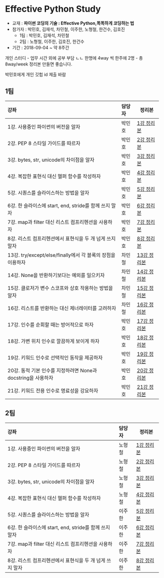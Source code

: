 # Effective Python Study
* 교재 : **파이썬 코딩의 기술 : Effective Python,똑똑하게 코딩하는 법**
* 참가자 : 박민호, 김재석, 차민철, 이주한, 노형철, 한건수, 김호진
   * 1팀 : 박민호, 김재석, 차민철
   * 2팀 : 노형철, 이주한, 김호진, 한건수
* 기간 : 2018-09-04 ~ 약 8주간

개인 스터디 - 업무 시간 외에 공부
부담 ㄴㄴ
한명에 4way 씩 한주에 2명 - 총 8way/week
정리본 만들면 좋습니다.

박민호에게 개인 깃헙 id 제출 바람


## 1팀

| 강좌           | 담당자         | 정리본            |
| :------------ | :----------- | ------------------- |
| 1강. 사용중인 파이썬의 버전을 알자    | 박민호 | [1강 정리본](./team1/BetterWay1-python_version-minhopark.md)    |
| 2강. PEP 8 스타일 가이드를 따르자 | 박민호 | [2강 정리본](./team1/Betterway2-pep8guide-minhopark.md)|
| 3강. bytes, str, unicode의 차이점을 알자    | 박민호  | [3강 정리본](./team1/BetterWay3-bytes_str_unicode-minhopark.md)  |
| 4강. 복잡한 표현식 대신 헬퍼 함수를 작성하자   | 박민호  | [4강 정리본](./team1/BetterWay4-using_helper_function-minhopark.md)  |
| 5강. 시퀀스를 슬라이스하는 방법을 알자   | 박민호  | [5강 정리본](./team1/BetterWay5-sequence_slice-minhopark.md)  |
| 6강. 한 슬라이스에 start, end, stride를 함께 쓰지 말자   | 박민호  | [6강 정리본](./team1/BetterWay6-minhopark.md)  |
| 7강. map과 filter 대신 리스트 컴프리헨션을 사용하자   | 박민호  | [7강 정리본](./team1/BetterWay7-minhopark.md)  |
| 8강. 리스트 컴프리헨션에서 표현식을 두 개 넘게 쓰지 말자   | 박민호  | [8강 정리본](./team1/BetterWay8-minhopark.md)  |
| 13강. try/except/else/finally에서 각 블록의 장점을 이용하자   | 차민철  | [13강 정리본]()  |
| 14강. None을 반환하기보다는 예외를 일으키자   | 차민철  | [14강 정리본]()  |
| 15강. 클로저가 변수 스코프와 상호 작용하는 방법을 알자   | 차민철  | [15강 정리본]()  |
| 16강. 리스트를 반환하는 대신 제너레이터를 고려하자   | 차민철  | [16강 정리본]()  |
| 17강. 인수를 순회할 때는 방어적으로 하자   | 박민호  | [17강 정리본](./team1/python_code/betterway17_minhopark.ipynb)  |
| 18강. 가변 위치 인수로 깔끔하게 보이게 하자   | 박민호  | [18강 정리본](./team1/python_code/betterway18_minhopark.ipynb)  |
| 19강. 키워드 인수로 선택적인 동작을 제공하자   | 박민호  | [19강 정리본](./team1/python_code/betterway19_minhopark.ipynb)  |
| 20강. 동적 기본 인수를 지정하려면 None과 docstring을 사용하자 | 박민호  | [20강 정리본](./team1/python_code/betterway20_minhopark.ipynb) |
| 21강. 키워드 전용 인수로 명료성을 강요하자 | 박민호  | [21강 정리본](./team1/python_code/betterway21_minhopark.ipynb) |





## 2팀

| 강좌           | 담당자         | 정리본            |
| :------------ | :----------- | ------------------- |
| 1강. 사용중인 파이썬의 버전을 알자    | 노형철 | [1강 정리본](https://hcnoh.github.io/effective-python-way01/)    |
| 2강. PEP 8 스타일 가이드를 따르자    | 노형철 | [2강 정리본](https://hcnoh.github.io/effective-python-way02/)    |
| 3강. bytes, str, unicode의 차이점을 알자    | 노형철 | [3강 정리본](https://hcnoh.github.io/effective-python-way03/)    |
| 4강. 복잡한 표현식 대신 헬퍼 함수를 작성하자    | 노형철 | [4강 정리본](https://hcnoh.github.io/effective-python-way04/)    |
| 5강. 시퀀스를 슬라이스하는 방법을 알자   | 이주한  | [5강 정리본](./team2/BetterWay5-sequence_slice.md)  |
| 6강. 한 슬라이스에 start, end, stride를 함께 쓰지 말자   | 이주한  | [6강 정리본](./team2/BetterWay6-single_slice.md)  |
| 7강. map과 filter 대신 리스트 컴프리헨션을 사용하자   | 이주한  | [7강 정리본](./team2/BetterWay7-List_Comprehensions_1.md)  |
| 8강. 리스트 컴프리헨션에서 표현식을 두 개 넘게 쓰지 말자   | 이주한  | [8강 정리본](./team2/BetterWay8-List_Comprehensions_2.md)  |
